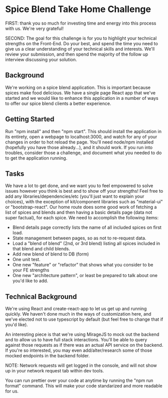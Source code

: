 # Spice Blend Take Home Challenge

FIRST: thank you so much for investing time and energy into this process with us. We're very grateful!

SECOND: The goal for this challenge is for you to highlight your technical strengths on the Front-End. Do your best, and spend the time you need to give us a clear understanding of your technical skills and interests. We'll review your submission, and then spend the majority of the follow up interview discussing your solution.

## Background

We're working on a spice blend application. This is important because spices make food delicious. We have a single page React app that we've started and we would like to enhance this application in a number of ways to offer our spice blend clients a better experience. 

## Getting Started

Run "npm install" and then "npm start". This should install the application in its entirety, open a webpage to localhost:3000, and watch for any of your changes in order to hot reload the page. You'll need node/npm installed (hopefully you have those already...), and it should work. If you run into troubles, consider those a challenge, and document what you needed to do to get the application running.

## Tasks

We have a lot to get done, and we want you to feel empowered to solve issues however you think is best and to show off your strengths! Feel free to add any libraries/dependencies/etc (you'll just want to explain your choices), with the exception of kit/component libraries such as "material-ui" or "bootstrap-react". Our home route does some good work of fetching a list of spices and blends and then having a basic details page (data not super factual), for each spice. We need to accomplish the following items:

- Blend details page correctly lists the name of all included spices on first load.
- State management between pages, so as not to re-request data.
- Load a "blend of blend" (2nd, or 3rd blend) listing all spices included in that blend and child blends.
- Add new blend of blend to DB (form)
- One unit test.
- One new "feature" or "refactor" that shows what you consider to be your FE strengths
- One new "architecture pattern", or least be prepared to talk about one you'd like to add.

## Technical Background

We're using React and create-react-app to let us get up and running quickly. We haven't done much in the ways of customization here, and we've elected not to use typescript by default (but feel free to change that if you'd like).

An interesting piece is that we're using MirageJS to mock out the backend and to allow us to have full stack interactions. You'll be able to query against those requests as if there was an actual API service on the backend. If you're so interested, you may even add/alter/research some of those mocked endpoints in the backend folder.

NOTE: Network requests will get logged in the console, and will not show up in your network request tab within dev tools.

You can run prettier over your code at anytime by running the "npm run format" command. This will make your code standarized and more readable for us.
